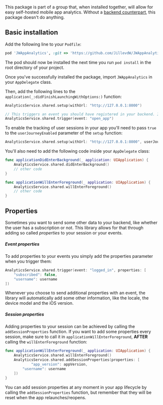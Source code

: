 This package is part of a group that, when installed together, will allow for easy self-hosted mobile app analytics. Without a [backend counterpart](https://github.com/JillevdW/app-analytics), this package doesn't do anything.



## Basic installation

Add the following line to your `Podfile`:

```ruby
pod 'JWAppAnalytics', :git => 'https://github.com/JillevdW/JWAppAnalytics.git', :tag=> '0.2.2'
```

The pod should now be installed the next time you run `pod install` in the root directory of your project.

Once you've successfully installed the package, import `JWAppAnalytics` in your `AppDelegate` class.

Then, add the following lines to the `application(_:didFinishLaunchingWithOptions:)` function:

```swift
AnalyticsService.shared.setup(withUrl: "http://127.0.0.1:8000")

// This triggers an event you should have registered in your backend. It's always nice to register an 'open_app' event.
AnalyticsService.shared.trigger(event: "open_app")
```



To enable the tracking of user sessions in your app you'll need to pass `true` to the `userJourneyEnabled` parameter of the `setup` function:

```swift
AnalyticsService.shared.setup(withUrl: "http://127.0.0.1:8000", userJourneyEnabled: true)
```

You'll also need to add the following code inside your `AppDelegate` class:

```swift
func applicationDidEnterBackground(_ application: UIApplication) {
    AnalyticsService.shared.didEnterBackground()
    // other code
}

func applicationWillEnterForeground(_ application: UIApplication) {
    AnalyticsService.shared.willEnterForeground()
    // other code
}
```



## Properties

Sometimes you want to send some other data to your backend, like whether the user has a subscription or not. This library allows for that through adding so called _properties_ to your session or your events.



##### Event properties

To add properties to your events you simply add the properties parameter when you trigger them:

```swift
AnalyticsService.shared.trigger(event: "logged_in", properties: [
  	"subscribed": false,
  	"username": username
])
```

Whenever you choose to send additional properties with an event, the library will automatically add some other information, like the locale, the device model and the iOS version.



##### Session properties

Adding properties to your session can be achieved by calling the `addSessionProperties` function. If you want to add some properties every session, make sure to call it in `applicationWillEnterForeground`, **AFTER** calling the `willEnterForeground` function:

```swift
func applicationWillEnterForeground(_ application: UIApplication) {
    AnalyticsService.shared.willEnterForeground()
  	AnalyticsService.shared.addSessionProperties(properties: [
    		"app_version": appVersion,
      	"username": username
  	])
}
```

You can add session properties at any moment in your app lifecycle by calling the `addSessionProperties` function, but remember that they will be reset when the app relaunches/reopens.